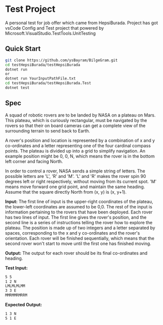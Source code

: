 # Test Project

A personal test for job offer which came from HepsiBurada. Project has got vsCode Config and Test project that powered by Microsoft.VisualStudio.TestTools.UnitTesting

## Quick Start

```bash
git clone https://github.com/ysBayram/BilgeGram.git
cd testHepsiBurada/testHepsiBurada
dotnet run
or
dotnet run YourInputPathFile.txt
cd testHepsiBurada/testHepsiBurada.Test
dotnet test
```

## Spec
<p>
A squad of robotic rovers are to be landed by NASA on a plateau on Mars. This plateau, which is
curiously rectangular, must be navigated by the rovers so that their on board cameras can get a
complete view of the surrounding terrain to send back to Earth.
</p>
<p>
A rover's position and location is represented by a combination of x and y co-ordinates and a letter
representing one of the four cardinal compass points. The plateau is divided up into a grid to
simplify navigation. An example position might be 0, 0, N, which means the rover is in the bottom
left corner and facing North.</p>
<p>In order to control a rover, NASA sends a simple string of letters. The possible letters are 'L', 'R' and
'M'. 'L' and 'R' makes the rover spin 90 degrees left or right respectively, without moving from its
current spot. 'M' means move forward one grid point, and maintain the same heading.
Assume that the square directly North from (x, y) is (x, y+1).</p>
<p>
<b> Input:</b>
The first line of input is the upper-right coordinates of the plateau, the lower-left coordinates are
assumed to be 0,0.
The rest of the input is information pertaining to the rovers that have been deployed. Each rover
has two lines of input. The first line gives the rover's position, and the second line is a series of
instructions telling the rover how to explore the plateau.
The position is made up of two integers and a letter separated by spaces, corresponding to the x
and y co-ordinates and the rover's orientation.
Each rover will be finished sequentially, which means that the second rover won't start to move
until the first one has finished moving.</p>
<p>
<b>Output:</b>
The output for each rover should be its final co-ordinates and heading.
</p>
<p>

<b>Test Input:</b>
```bash
5 5
1 2 N
LMLMLMLMM
3 3 E
MMRMMRMRRM
```

<b> Expected Output:</b>
```bash
1 3 N
5 1 E
```
